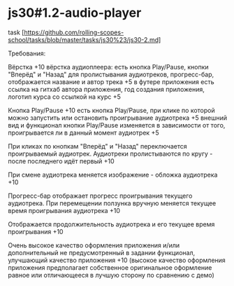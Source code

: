 # js30#1.2-audio-player
task [https://github.com/rolling-scopes-school/tasks/blob/master/tasks/js30%23/js30-2.md]

Требования:

Вёрстка +10
вёрстка аудиоплеера: есть кнопка Play/Pause, кнопки "Вперёд" и "Назад" для пролистывания аудиотреков, прогресс-бар, отображается название и автор трека +5
в футере приложения есть ссылка на гитхаб автора приложения, год создания приложения, логотип курса со ссылкой на курс +5

Кнопка Play/Pause +10
есть кнопка Play/Pause, при клике по которой можно запустить или остановить проигрывание аудиотрека +5
внешний вид и функционал кнопки Play/Pause изменяется в зависимости от того, проигрывается ли в данный момент аудиотрек +5

При кликах по кнопкам "Вперёд" и "Назад" переключается проигрываемый аудиотрек. Аудиотреки пролистываются по кругу - после последнего идёт первый +10

При смене аудиотрека меняется изображение - обложка аудиотрека +10

Прогресс-бар отображает прогресс проигрывания текущего аудиотрека. При перемещении ползунка вручную меняется текущее время проигрывания аудиотрека +10

Отображается продолжительность аудиотрека и его текущее время проигрывания +10

Очень высокое качество оформления приложения и/или дополнительный не предусмотренный в задании функционал, улучшающий качество приложения +10
(высокое качество оформления приложения предполагает собственное оригинальное оформление равное или отличающееся в лучшую сторону по сравнению с демо)
